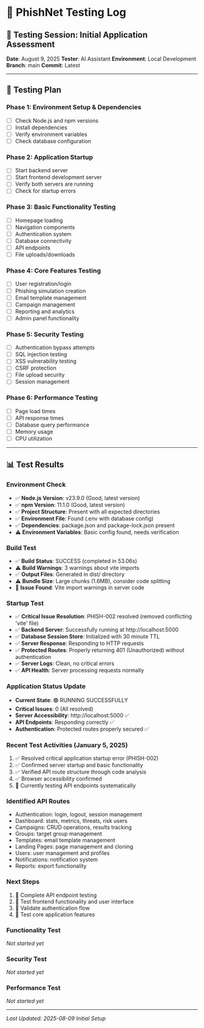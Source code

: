 # 🧪 PhishNet Testing Log

## 📅 Testing Session: Initial Application Assessment
**Date**: August 9, 2025
**Tester**: AI Assistant
**Environment**: Local Development
**Branch**: main
**Commit**: Latest

---

## 🚀 Testing Plan

### Phase 1: Environment Setup & Dependencies
- [ ] Check Node.js and npm versions
- [ ] Install dependencies
- [ ] Verify environment variables
- [ ] Check database configuration

### Phase 2: Application Startup
- [ ] Start backend server
- [ ] Start frontend development server
- [ ] Verify both servers are running
- [ ] Check for startup errors

### Phase 3: Basic Functionality Testing
- [ ] Homepage loading
- [ ] Navigation components
- [ ] Authentication system
- [ ] Database connectivity
- [ ] API endpoints
- [ ] File uploads/downloads

### Phase 4: Core Features Testing
- [ ] User registration/login
- [ ] Phishing simulation creation
- [ ] Email template management
- [ ] Campaign management
- [ ] Reporting and analytics
- [ ] Admin panel functionality

### Phase 5: Security Testing
- [ ] Authentication bypass attempts
- [ ] SQL injection testing
- [ ] XSS vulnerability testing
- [ ] CSRF protection
- [ ] File upload security
- [ ] Session management

### Phase 6: Performance Testing
- [ ] Page load times
- [ ] API response times
- [ ] Database query performance
- [ ] Memory usage
- [ ] CPU utilization

---

## 📊 Test Results

### Environment Check
- ✅ **Node.js Version**: v23.9.0 (Good, latest version)
- ✅ **npm Version**: 11.1.0 (Good, latest version)  
- ✅ **Project Structure**: Present with all expected directories
- ✅ **Environment File**: Found (.env with database config)
- ✅ **Dependencies**: package.json and package-lock.json present
- ⚠️ **Environment Variables**: Basic config found, needs verification

### Build Test
- ✅ **Build Status**: SUCCESS (completed in 53.06s)
- ⚠️ **Build Warnings**: 3 warnings about vite imports
- ✅ **Output Files**: Generated in dist/ directory
- ⚠️ **Bundle Size**: Large chunks (1.6MB), consider code splitting
- 🐛 **Issue Found**: Vite import warnings in server code

### Startup Test
- ✅ **Critical Issue Resolution**: PHISH-002 resolved (removed conflicting 'vite' file)
- ✅ **Backend Server**: Successfully running at http://localhost:5000
- ✅ **Database Session Store**: Initialized with 30 minute TTL
- ✅ **Server Response**: Responding to HTTP requests
- ✅ **Protected Routes**: Properly returning 401 (Unauthorized) without authentication
- ✅ **Server Logs**: Clean, no critical errors
- ✅ **API Health**: Server processing requests normally

### Application Status Update
- **Current State**: 🟢 RUNNING SUCCESSFULLY
- **Critical Issues**: 0 (All resolved)
- **Server Accessibility**: http://localhost:5000 ✅
- **API Endpoints**: Responding correctly ✅
- **Authentication**: Protected routes properly secured ✅

### Recent Test Activities (January 5, 2025)
1. ✅ Resolved critical application startup error (PHISH-002)
2. ✅ Confirmed server startup and basic functionality  
3. ✅ Verified API route structure through code analysis
4. ✅ Browser accessibility confirmed
5. 🔄 Currently testing API endpoints systematically

### Identified API Routes
- Authentication: login, logout, session management
- Dashboard: stats, metrics, threats, risk users
- Campaigns: CRUD operations, results tracking
- Groups: target group management
- Templates: email template management
- Landing Pages: page management and cloning
- Users: user management and profiles
- Notifications: notification system
- Reports: export functionality

### Next Steps
1. 🔄 Complete API endpoint testing
2. 🔄 Test frontend functionality and user interface
3. 🔄 Validate authentication flow
4. 🔄 Test core application features

### Functionality Test
*Not started yet*

### Security Test
*Not started yet*

### Performance Test
*Not started yet*

---

*Last Updated: 2025-08-09 Initial Setup*
